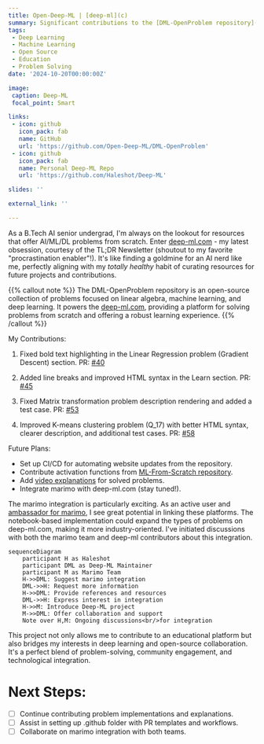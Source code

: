 ```yaml
---
title: Open-Deep-ML | [deep-ml](c)
summary: Significant contributions to the [DML-OpenProblem repository](https://github.com/Open-Deep-ML/DML-OpenProblem), which powers the [deep-ml.com](https://github.com/Open-Deep-ML/DML-OpenProblem) website. These contributions include bug fixes, documentation improvements, and future plans for enhancing the platform's functionality and user experience.
tags:
 - Deep Learning
 - Machine Learning
 - Open Source
 - Education
 - Problem Solving
date: '2024-10-20T00:00:00Z'

image:
 caption: Deep-ML
 focal_point: Smart

links:
 - icon: github
   icon_pack: fab
   name: GitHub
   url: 'https://github.com/Open-Deep-ML/DML-OpenProblem'
 - icon: github
   icon_pack: fab
   name: Personal Deep-ML Repo
   url: 'https://github.com/Haleshot/Deep-ML'

slides: ''

external_link: ''

---
```


As a B.Tech AI senior undergrad, I'm always on the lookout for resources that offer AI/ML/DL problems from scratch. Enter [deep-ml.com](https://github.com/Open-Deep-ML/DML-OpenProblem) - my latest obsession, courtesy of the TL;DR Newsletter (shoutout to my favorite "procrastination enabler"!). It's like finding a goldmine for an AI nerd like me, perfectly aligning with my *totally healthy* habit of curating resources for future projects and contributions.

{{% callout note %}}
The DML-OpenProblem repository is an open-source collection of problems focused on linear algebra, machine learning, and deep learning. It powers the [deep-ml.com](https://github.com/Open-Deep-ML/DML-OpenProblem), providing a platform for solving problems from scratch and offering a robust learning experience.
{{% /callout %}}

My Contributions:

1. Fixed bold text highlighting in the Linear Regression problem (Gradient Descent) section.
   PR: [#40](https://github.com/Open-Deep-ML/DML-OpenProblem/pull/40)

2. Added line breaks and improved HTML syntax in the Learn section.
   PR: [#45](https://github.com/Open-Deep-ML/DML-OpenProblem/pull/45)

3. Fixed Matrix transformation problem description rendering and added a test case.
   PR: [#53](https://github.com/Open-Deep-ML/DML-OpenProblem/pull/53)

4. Improved K-means clustering problem (Q_17) with better HTML syntax, clearer description, and additional test cases.
   PR: [#58](https://github.com/Open-Deep-ML/DML-OpenProblem/pull/58)

Future Plans:
- Set up CI/CD for automating website updates from the repository.
- Contribute activation functions from [ML-From-Scratch repository](https://github.com/eriklindernoren/ML-From-Scratch/blob/master/mlfromscratch/deep_learning/activation_functions.py).
- Add [video explanations](https://x.com/real_deep_ml/status/1846537201846214746) for solved problems.
- Integrate marimo with deep-ml.com (stay tuned!).

The marimo integration is particularly exciting. As an active user and [ambassador for marimo](https://marimo.io/ambassadors), I see great potential in linking these platforms. The notebook-based implementation could expand the types of problems on deep-ml.com, making it more industry-oriented. I've initiated discussions with both the marimo team and deep-ml contributors about this integration.

```mermaid
sequenceDiagram
    participant H as Haleshot
    participant DML as Deep-ML Maintainer
    participant M as Marimo Team
    H->>DML: Suggest marimo integration
    DML->>H: Request more information
    H->>DML: Provide references and resources
    DML->>H: Express interest in integration
    H->>M: Introduce Deep-ML project
    M->>DML: Offer collaboration and support
    Note over H,M: Ongoing discussions<br/>for integration
```

This project not only allows me to contribute to an educational platform but also bridges my interests in deep learning and open-source collaboration. It's a perfect blend of problem-solving, community engagement, and technological integration.

# Next Steps:
 - [ ] Continue contributing problem implementations and explanations.
 - [ ] Assist in setting up .github folder with PR templates and workflows.
 - [ ] Collaborate on marimo integration with both teams.
